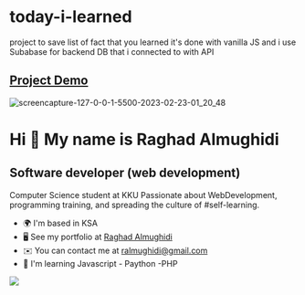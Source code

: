 # today-i-learned
project to save list of fact that you learned it's done with vanilla JS and i use Subabase for backend DB that i connected to with API
## [Project Demo](https://cozy-tapioca-1fd88e.netlify.app/)



![screencapture-127-0-0-1-5500-2023-02-23-01_20_48](https://user-images.githubusercontent.com/52867161/220773915-59b49101-9b69-4b0d-b1f8-c23259a4f71f.png)




# Hi 👋 My name is Raghad Almughidi


Software developer (web development)
------------------------------------

Computer Science student at KKU Passionate about WebDevelopment, programming training, and spreading the culture of #self-learning.

* 🌍  I'm based in KSA
* 🖥️  See my portfolio at [Raghad Almughidi](https://www.raghad-almughidi.com/)
* ✉️  You can contact me at [ralmughidi@gmail.com](mailto:ralmughidi@gmail.com)
* 🧠  I'm learning Javascript - Paython -PHP

<a href="https://twitter.com/Rd_mug" target="_blank" rel="noreferrer"><img
src="https://img.shields.io/twitter/follow/Rd_mug?logo=twitter&style=for-the-badge&color=0891b2&labelColor=1c1917"
/></a>

